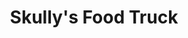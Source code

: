 ---
path: "/eats/skullys-food-truck"
title: "Skully's Food Truck"
image: "https://res.cloudinary.com/tpage99/image/upload/v1586830151/local417eats/local417eatslogo.png"
orderops: ["takeout", "order online"]
category: "eats"
hours: "4pm-8pm Tuesday through Saturday"
eatsType: "Food Truck"
website: "http://skullysramen.square.site/"
facebook: "https://www.facebook.com/skullysfoodtruck"
address: "1427 E Cherry St, Suite A, Springfield, MO 65802"
phone: "4177662946"
tags: ["food truck", "ramen"]
---